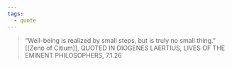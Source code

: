 ```yaml
---
tags:
  - quote
---
```

> “Well-being is realized by small steps, but is truly no small thing.”
> [[Zeno of Citium]], QUOTED IN DIOGENES LAERTIUS, LIVES OF THE EMINENT PHILOSOPHERS, 7.1.26
